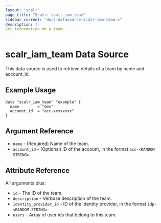 ```yaml
---
layout: "scalr"
page_title: "Scalr: scalr_iam_team"
sidebar_current: "docs-datasource-scalr-iam-team-x"
description: |-
Get information on a team.
---
```


# scalr_iam_team Data Source

This data source is used to retrieve details of a team by name and account_id.

## Example Usage

```hcl
data "scalr_iam_team" "example" {
  name        = "dev"
  account_id  = "acc-xxxxxxxx"
}
```

## Argument Reference

* `name` - (Required) Name of the team.
* `account_id` - (Optional) ID of the account, in the format `acc-<RANDOM STRING>`.

## Attribute Reference

All arguments plus:

* `id` - The ID of the team.
* `description` - Verbose description of the team.
* `identity_provider_id` - ID of the identity provider, in the format `idp-<RANDOM STRING>`.
* `users` - Array of user ids that belong to this team.

